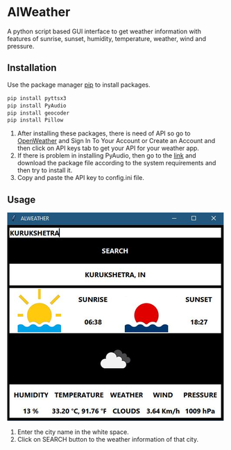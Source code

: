 # AlWeather

A python script based GUI interface to get weather information with features of sunrise, sunset, humidity, temperature, weather, wind and pressure.

## Installation

Use the package manager [pip](https://pip.pypa.io/en/stable/) to install packages.

```bash
pip install pyttsx3
pip install PyAudio
pip install geocoder
pip install Pillow
```
1. After installing these packages, there is need of API so go to [OpenWeather](https://home.openweathermap.org/api_keys) and Sign In To Your Account or Create an Account and then click on API keys tab to get your API for your weather app.
2. If there is problem in installing PyAudio, then go to the [link](https://www.lfd.uci.edu/~gohlke/pythonlibs/) and download the package file according to the system requirements and then try to install it.
3. Copy and paste the API key to config.ini file.

## Usage

![](/AlWeather.JPG)

1. Enter the city name in the white space.
2. Click on SEARCH button to the weather information of that city.